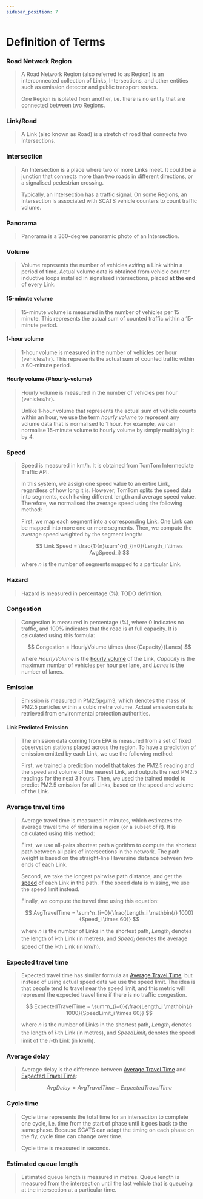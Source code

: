 ```yaml
---
sidebar_position: 7
---
```


# Definition of Terms

### Road Network Region

> A Road Network Region (also referred to as Region) is an interconnected collection of Links, Intersections, and other entities such as emission detector and public transport routes.
>
> One Region is isolated from another, i.e. there is no entity that are connected between two Regions.

### Link/Road

> A Link (also known as Road) is a stretch of road that connects two Intersections.

### Intersection

> An Intersection is a place where two or more Links meet.
> It could be a junction that connects more than two roads in different directions, or a signalised pedestrian crossing.
>
> Typically, an Intersection has a traffic signal. On some Regions, an Intersection is associated with SCATS vehicle counters to count traffic volume.

### Panorama

> Panorama is a 360-degree panoramic photo of an Intersection.

### Volume

> Volume represents the number of vehicles _exiting_ a Link within a period of time.
> Actual volume data is obtained from vehicle counter inductive loops installed in signalised intersections, placed **at the end** of every Link.

#### 15-minute volume

> 15-minute volume is measured in the number of vehicles per 15 minute.
> This represents the actual sum of counted traffic within a 15-minute period.

#### 1-hour volume

> 1-hour volume is measured in the number of vehicles per hour (vehicles/hr).
> This represents the actual sum of counted traffic within a 60-minute period.

#### Hourly volume {#hourly-volume}

> Hourly volume is measured in the number of vehicles per hour (vehicles/hr).
>
> Unlike 1-hour volume that represents the actual sum of vehicle counts within an hour, we use the term _hourly volume_ to represent any volume data that is normalised to 1 hour.
> For example, we can normalise 15-minute volume to hourly volume by simply multiplying it by 4.

### Speed

> Speed is measured in km/h. It is obtained from TomTom Intermediate Traffic API.
>
> In this system, we assign one speed value to an entire Link, regardless of how long it is.
> However, TomTom splits the speed data into segments, each having different length and average speed value.
> Therefore, we normalised the average speed using the following method:
>
> First, we map each segment into a corresponding Link.
> One Link can be mapped into more one or more segments.
> Then, we compute the average speed weighted by the segment length:
>
> $$
> Link Speed = \frac{1}{n}\sum^{n}_{i=0}{Length_i \times AvgSpeed_i}
> $$
>
> where $n$ is the number of segments mapped to a particular Link.

### Hazard

> Hazard is measured in percentage (%). TODO definition.

### Congestion

> Congestion is measured in percentage (%), where 0 indicates no traffic, and 100% indicates that the road is at full capacity.
> It is calculated using this formula:
>
> $$
> Congestion = HourlyVolume \times \frac{Capacity}{Lanes}
> $$
>
> where $HourlyVolume$ is the [hourly volume](#hourly-volume) of the Link, $Capacity$ is the maximum number of vehicles per hour per lane, and $Lanes$ is the number of lanes.

### Emission

> Emission is measured in PM2.5µg/m3, which denotes the mass of PM2.5 particles within a cubic metre volume.
> Actual emission data is retrieved from environmental protection authorities.

#### Link Predicted Emission

> The emission data coming from EPA is measured from a set of fixed observstion stations placed across the region.
> To have a prediction of emission emitted by each Link, we use the following method:
>
> First, we trained a prediction model that takes the PM2.5 reading and the speed and volume of the nearest Link, and outputs the next PM2.5 readings for the next 3 hours.
> Then, we used the trained model to predict PM2.5 emission for all Links, based on the speed and volume of the Link.

### Average travel time

> Average travel time is measured in minutes, which estimates the average travel time of riders in a region (or a subset of it).
> It is calculated using this method:
>
> First, we use all-pairs shortest path algorithm to compute the shortest path between all pairs of intersections in the network.
> The path weight is based on the straight-line Haversine distance between two ends of each Link.
>
> Second, we take the longest pairwise path distance, and get the [speed](#speed) of each Link in the path.
> If the speed data is missing, we use the speed limit instead.
>
> Finally, we compute the travel time using this equation:
>
> $$
> AvgTravelTime = \sum^n_{i=0}{\frac{Length_i \mathbin{/} 1000}{Speed_i \times 60}}
> $$
>
> where $n$ is the number of Links in the shortest path, $Length_i$ denotes the length of $i$-th Link (in metres), and $Speed_i$ denotes the average speed of the $i$-th Link (in km/h).

### Expected travel time

> Expected travel time has similar formula as [Average Travel Time](#average-travel-time), but instead of using actual speed data we use the speed limit.
> The idea is that people tend to travel near the speed limit, and this metric will represent the expected travel time if there is no traffic congestion.
>
> $$
> ExpectedTravelTime = \sum^n_{i=0}{\frac{Length_i \mathbin{/} 1000}{SpeedLimit_i \times 60}}
> $$
>
> where $n$ is the number of Links in the shortest path, $Length_i$ denotes the length of $i$-th Link (in metres), and $SpeedLimit_i$ denotes the speed limit of the $i$-th Link (in km/h).

### Average delay

> Average delay is the difference between [Average Travel Time](#average-travel-time) and [Expected Travel Time](#expected-travel-time):
>
> $$
> AvgDelay = AvgTravelTime - ExpectedTravelTime
> $$

### Cycle time

> Cycle time represents the total time for an intersection to complete one cycle, i.e. time from the start of phase until it goes back to the same phase.
> Because SCATS can adapt the timing on each phase on the fly, cycle time can change over time.
>
> Cycle time is measured in seconds.

### Estimated queue length

> Estimated queue length is measured in metres.
> Queue length is measured from the intersection until the last vehicle that is queueing at the intersection at a particular time.